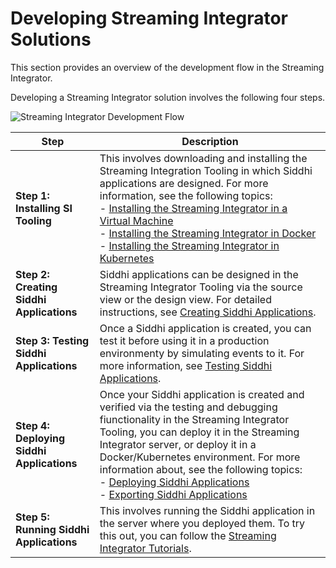 # Developing Streaming Integrator Solutions

This section provides an overview of the development flow in the Streaming Integrator.

Developing a Streaming Integrator solution involves the following four steps.


![Streaming Integrator Development Flow](../../images/developing-si-solutions/si-development-workflow.png)

| **Step**                          | **Description**                                                                                                                   |
|-----------------------------------|-----------------------------------------------------------------------------------------------------------------------------------|
| **Step 1: Installing SI Tooling** |This involves downloading and installing the Streaming Integration Tooling in which Siddhi applications are designed. For more information, see the following topics:<br/> - [Installing the Streaming Integrator in a Virtual Machine](../setup/installing-si-in-vm.md)<br/> - [Installing the Streaming Integrator in Docker](../setup//installing-si-using-docker.md)<br/> - [Installing the Streaming Integrator in Kubernetes](../setup/installing-si-using-kubernetes.md) |
| **Step 2: Creating Siddhi Applications** | Siddhi applications can be designed in the Streaming Integrator Tooling via the source view or the design view. For detailed instructions, see [Creating Siddhi Applications](creating-a-Siddhi-Application.md). |
| **Step 3: Testing Siddhi Applications** | Once a Siddhi application is created, you can test it before using it in a production environmenty by simulating events to it. For more information, see [Testing Siddhi Applications](testing-a-Siddhi-Application.md). |
| **Step 4: Deploying Siddhi Applications** | Once your Siddhi application is created and verified via the testing and debugging fiunctionality in the Streaming Integrator Tooling, you can deploy it in the Streaming Integrator server, or deploy it in a Docker/Kubernetes environment. For more information about, see the following topics:<br/> - [Deploying Siddhi Applications](deploying-Streaming-Applications.md)<br/> - [Exporting Siddhi Applications](exporting-Siddhi-Applications.md)|
| **Step 5: Running Siddhi Applications** | This involves running the Siddhi application in the server where you deployed them. To try this out, you can follow the [Streaming Integrator Tutorials](tutorials-overview.md). |
